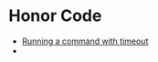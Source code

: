 # Honor Code
+ [Running a command with timeout](https://stackoverflow.com/questions/71372199/running-a-command-with-timeout)
+ 